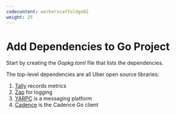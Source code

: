 ```yaml
---
codecontent: workerscaffoldgo02
weight: 25
---
```


# Add Dependencies to Go Project

Start by creating the *Gopkg.toml* file that lists the dependencies.

The top-level dependencies are all Uber open source libraries:

1. [Tally](https://github.com/uber-go/tally) records metrics
2. [Zap](https://github.com/uber-go/zap) for logging
3. [YARPC](https://github.com/yarpc/yarpc-go) is a messaging platform
4. [Cadence](https://github.com/uber-go/cadence-client) is the Cadence Go client
